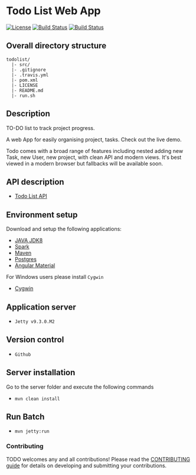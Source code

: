 # Todo List Web App

[![License](http://img.shields.io/:license-mit-blue.svg)](http://doge.mit-license.org) [![Build Status](https://api.travis-ci.org/kbouzidi/todolist.svg?branch=master)](https://travis-ci.org/kbouzidi/todolist/branches)  [![Build Status](https://codeship.com/projects/061c9970-ae2b-0133-3079-7e50fc25e7b7/status?branch=master)](https://codeship.com/projects/132245)


## Overall directory structure
```
todolist/
  |- src/
  |- .gitignore
  |- .travis.yml
  |- pom.xml
  |- LICENSE
  |- README.md
  |- run.sh
```

## Description 
TO-DO list to track project progress.

A web App for easily organising project, tasks. Check out the live demo.

Todo comes with a broad range of features including nested adding new Task, new User, new project, with clean API and modern views. 
It's best viewed in a modern browser but fallbacks will be available soon.


## API description
 
 - [Todo List API](http://docs.todolist21.apiary.io) 

## Environment setup
Download and setup the following applications:

- [JAVA JDK8](http://www.oracle.com/technetwork/java/javase/downloads/jdk8-downloads-2133151.html)  
- [Spark](http://sparkjava.com) 
- [Maven](https://maven.apache.org/)
- [Postgres](http://www.postgresql.org/)
- [Angular Material](https://material.angularjs.org/latest/)

For Windows users please install `Cygwin`

- [Cygwin](https://www.cygwin.com/)


## Application server
 - `Jetty v9.3.0.M2`

## Version control
 - `Github`

## Server installation 
Go to the server folder and execute the following commands

- `mvn clean install`

## Run Batch
 - `mvn jetty:run`


### Contributing

TODO welcomes any and all contributions! Please read the [CONTRIBUTING guide](https://github.com/kbouzidi/todolist/blob/master/CONTRIBUTING.md) for details on developing and submitting your contributions.